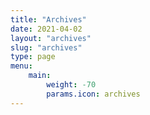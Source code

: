 ```yaml
---
title: "Archives"
date: 2021-04-02
layout: "archives" 
slug: "archives"
type: page
menu:
    main:
        weight: -70
        params.icon: archives
---
```


